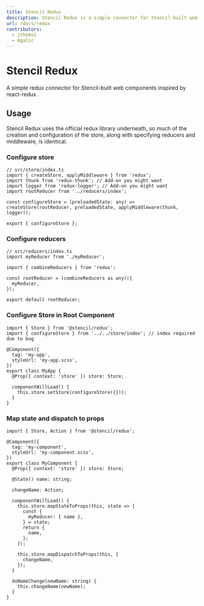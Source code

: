 ```yaml
---
title: Stencil Redux
description: Stencil Redux is a simple connector for Stencil-built web components.
url: /docs/redux
contributors:
  - jthoms1
  - mgalic
---
```


# Stencil Redux

A simple redux connector for Stencil-built web components inspired by react-redux.

## Usage

Stencil Redux uses the official redux library underneath, so much of the creation and configuration of the store, along with specifying reducers and middleware, is identical.

### Configure store

```tsx
// src/store/index.ts
import { createStore, applyMiddleware } from 'redux';
import thunk from 'redux-thunk'; // Add-on you might want
import logger from 'redux-logger'; // Add-on you might want
import rootReducer from '../reducers/index';

const configureStore = (preloadedState: any) => createStore(rootReducer, preloadedState, applyMiddleware(thunk, logger));

export { configureStore };
```

### Configure reducers

```tsx
// src/reducers/index.ts
import myReducer from './myReducer';

import { combineReducers } from 'redux';

const rootReducer = (combineReducers as any)({
  myReducer,
});

export default rootReducer;
```

### Configure Store in Root Component

```tsx
import { Store } from '@stencil/redux';
import { configureStore } from '../../store/index'; // index required due to bug

@Component({
  tag: 'my-app',
  styleUrl: 'my-app.scss',
})
export class MyApp {
  @Prop({ context: 'store' }) store: Store;

  componentWillLoad() {
    this.store.setStore(configureStore({}));
  }
}
```

### Map state and dispatch to props

```tsx
import { Store, Action } from '@stencil/redux';

@Component({
  tag: 'my-component',
  styleUrl: 'my-component.scss',
})
export class MyComponent {
  @Prop({ context: 'store' }) store: Store;

  @State() name: string;

  changeName: Action;

  componentWillLoad() {
    this.store.mapStateToProps(this, state => {
      const {
        myReducer: { name },
      } = state;
      return {
        name,
      };
    });

    this.store.mapDispatchToProps(this, {
      changeName,
    });
  }

  doNameChange(newName: string) {
    this.changeName(newName);
  }
}
```
